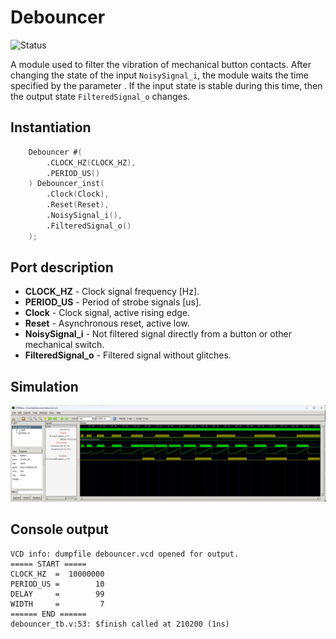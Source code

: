 # Debouncer

![Status](https://img.shields.io/badge/STATUS-READY-green.svg)

A module used to filter the vibration of mechanical button contacts. After changing the state of the input `NoisySignal_i`, the module waits the time specified by the parameter . If the input state is stable during this time, then the output state `FilteredSignal_o` changes.

## Instantiation

```verilog
	Debouncer #(
		.CLOCK_HZ(CLOCK_HZ),
		.PERIOD_US()
	) Debouncer_inst(
		.Clock(Clock),
		.Reset(Reset),
		.NoisySignal_i(),
		.FilteredSignal_o()
	);
```

## Port description

+ **CLOCK_HZ** - Clock signal frequency [Hz].
+ **PERIOD_US** - Period of strobe signals [us].
+ **Clock** - Clock signal, active rising edge.
+ **Reset** - Asynchronous reset, active low.
+ **NoisySignal_i** - Not filtered signal directly from a button or other mechanical switch.
+ **FilteredSignal_o** - Filtered signal without glitches.

## Simulation

![Simulation](simulation.png "Simulation")

## Console output

	VCD info: dumpfile debouncer.vcd opened for output.
	===== START =====
	CLOCK_HZ  =  10000000
	PERIOD_US =        10
	DELAY     =        99
	WIDTH     =         7
	====== END ======
	debouncer_tb.v:53: $finish called at 210200 (1ns)
